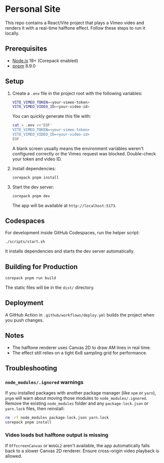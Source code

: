# Personal Site

This repo contains a React/Vite project that plays a Vimeo video and renders it with a real-time halftone effect. Follow these steps to run it locally.

## Prerequisites
- [Node.js](https://nodejs.org/) 18+ (Corepack enabled)
- [pnpm](https://pnpm.io/) 8.9.0

## Setup
1. Create a `.env` file in the project root with the following variables:

   ```bash
   VITE_VIMEO_TOKEN=<your-vimeo-token>
   VITE_VIMEO_VIDEO_ID=<your-video-id>
   ```

   You can quickly generate this file with:

   ```bash
   cat > .env <<'EOF'
   VITE_VIMEO_TOKEN=<your-vimeo-token>
   VITE_VIMEO_VIDEO_ID=<your-video-id>
   EOF
   ```

   A blank screen usually means the environment variables weren't configured
   correctly or the Vimeo request was blocked. Double-check your token and video
   ID.
2. Install dependencies:
   ```bash
   corepack pnpm install
   ```
3. Start the dev server:
   ```bash
   corepack pnpm dev
   ```
   The app will be available at `http://localhost:5173`.

## Codespaces
For development inside GitHub Codespaces, run the helper script:

```bash
./scripts/start.sh
```
It installs dependencies and starts the dev server automatically.

## Building for Production
```bash
corepack pnpm run build
```
The static files will be in the `dist/` directory.

## Deployment
A GitHub Action in `.github/workflows/deploy.yml` builds the project when you push changes.

## Notes
- The halftone renderer uses Canvas 2D to draw AM lines in real time.
- The effect still relies on a tight 6x8 sampling grid for performance.

## Troubleshooting

### `node_modules/.ignored` warnings

If you installed packages with another package manager (like `npm` or `yarn`),
`pnpm` will warn about moving those modules to `node_modules/.ignored`. Remove
the existing `node_modules` folder and any `package-lock.json` or `yarn.lock`
files, then reinstall:

```bash
rm -rf node_modules package-lock.json yarn.lock
corepack pnpm install
```

### Video loads but halftone output is missing

If `OffscreenCanvas` or `WebGL2` aren't available, the app automatically falls back to a slower Canvas 2D renderer. Ensure cross-origin video playback is allowed.
